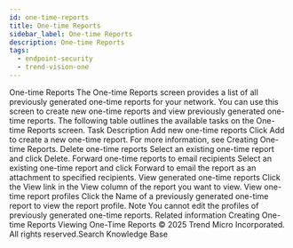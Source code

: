 ```yaml
---
id: one-time-reports
title: One-time Reports
sidebar_label: One-time Reports
description: One-time Reports
tags:
  - endpoint-security
  - trend-vision-one
---
```


 One-time Reports The One-time Reports screen provides a list of all previously generated one-time reports for your network. You can use this screen to create new one-time reports and view previously generated one-time reports. The following table outlines the available tasks on the One-time Reports screen. Task Description Add new one-time reports Click Add to create a new one-time report. For more information, see Creating One-time Reports. Delete one-time reports Select an existing one-time report and click Delete. Forward one-time reports to email recipients Select an existing one-time report and click Forward to email the report as an attachment to specified recipients. View generated one-time reports Click the View link in the View column of the report you want to view. View one-time report profiles Click the Name of a previously generated one-time report to view the report profile. Note You cannot edit the profiles of previously generated one-time reports. Related information Creating One-time Reports Viewing One-Time Reports © 2025 Trend Micro Incorporated. All rights reserved.Search Knowledge Base